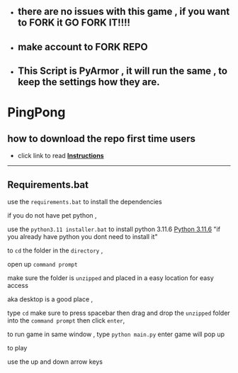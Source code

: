 - ##   there are no issues with this game , if you want to FORK it GO FORK IT!!!!
- ##   make account to FORK REPO
- ##   This Script is PyArmor , it will run the same , to keep the settings how they are.
# PingPong

## how to download the repo first time users

  - click link to read [**Instructions**](https://www.gitprojects.fnbubbles420.org/how-to-download-repos)

-----

## Requirements.bat 

use the `requirements.bat` to install the dependencies 


if you do not have pet python ,

use the `python3.11 installer.bat`  to install python 3.11.6
 [Python 3.11.6](https://github.com/KernFerm/Py3.11.6installer)
 "if you already have python you dont need to install it"
 
to `cd` the folder in the `directory` , 

open up `command prompt` 

make sure the folder is `unzipped` and placed in a easy location for easy access

aka desktop is a good place , 

type `cd` make sure to press spacebar then drag and drop the `unzipped` folder into the `command prompt` then click `enter`, 

to run game in same window , type `python main.py` enter game will pop up 

to play 

use the up and down arrow keys 
